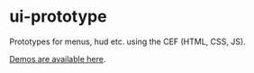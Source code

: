 ui-prototype
============

Prototypes for menus, hud etc. using the CEF (HTML, CSS, JS).

[Demos are available here](https://inexor-game.github.io/ui-prototype/).
